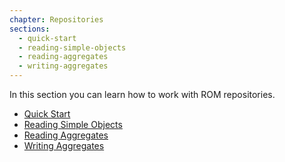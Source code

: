 ```yaml
---
chapter: Repositories
sections:
  - quick-start
  - reading-simple-objects
  - reading-aggregates
  - writing-aggregates
---
```


In this section you can learn how to work with ROM repositories.

* [Quick Start](/%{version}/learn/repositories/quick-start)
* [Reading Simple Objects](/%{version}/learn/repositories/reading-simple-objects)
* [Reading Aggregates](/%{version}/learn/repositories/reading-aggregates)
* [Writing Aggregates](/%{version}/learn/repositories/writing-aggregates)
